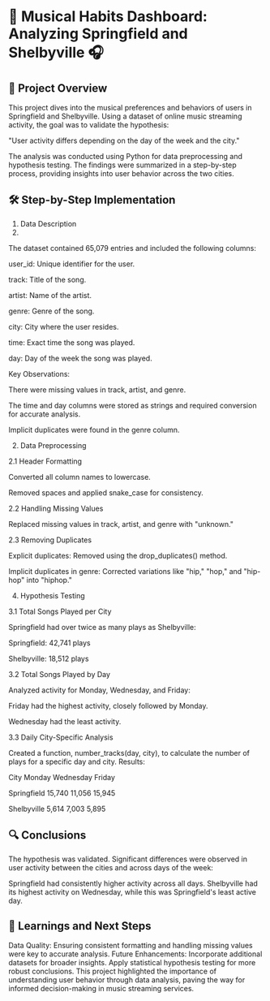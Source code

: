 # 🎵 Musical Habits Dashboard: Analyzing Springfield and Shelbyville 🎧
## 📖 Project Overview
This project dives into the musical preferences and behaviors of users in Springfield and Shelbyville. Using a dataset of online music streaming activity, the goal was to validate the hypothesis:

"User activity differs depending on the day of the week and the city."

The analysis was conducted using Python for data preprocessing and hypothesis testing. The findings were summarized in a step-by-step process, providing insights into user behavior across the two cities.

## 🛠 Step-by-Step Implementation
1. Data Description
2. 
The dataset contained 65,079 entries and included the following columns:

user_id: Unique identifier for the user.

track: Title of the song.

artist: Name of the artist.

genre: Genre of the song.

city: City where the user resides.

time: Exact time the song was played.

day: Day of the week the song was played.

Key Observations:

There were missing values in track, artist, and genre.

The time and day columns were stored as strings and required conversion for accurate analysis.

Implicit duplicates were found in the genre column.

2. Data Preprocessing

2.1 Header Formatting

Converted all column names to lowercase.

Removed spaces and applied snake_case for consistency.

2.2 Handling Missing Values

Replaced missing values in track, artist, and genre with "unknown."

2.3 Removing Duplicates

Explicit duplicates: Removed using the drop_duplicates() method.

Implicit duplicates in genre: Corrected variations like "hip," "hop," and "hip-hop" into "hiphop."

4. Hypothesis Testing

3.1 Total Songs Played per City

Springfield had over twice as many plays as Shelbyville:

Springfield: 42,741 plays

Shelbyville: 18,512 plays

3.2 Total Songs Played by Day

Analyzed activity for Monday, Wednesday, and Friday:

Friday had the highest activity, closely followed by Monday.

Wednesday had the least activity.

3.3 Daily City-Specific Analysis

Created a function, number_tracks(day, city), to calculate the number of plays for a specific day and city. Results:

City	Monday	Wednesday	Friday

Springfield	15,740	11,056	15,945

Shelbyville	5,614	7,003	5,895

## 🔍 Conclusions
The hypothesis was validated. Significant differences were observed in user activity between the cities and across days of the week:

Springfield had consistently higher activity across all days.
Shelbyville had its highest activity on Wednesday, while this was Springfield's least active day.
## 🚀 Learnings and Next Steps
Data Quality: Ensuring consistent formatting and handling missing values were key to accurate analysis.
Future Enhancements:
Incorporate additional datasets for broader insights.
Apply statistical hypothesis testing for more robust conclusions.
This project highlighted the importance of understanding user behavior through data analysis, paving the way for informed decision-making in music streaming services.
